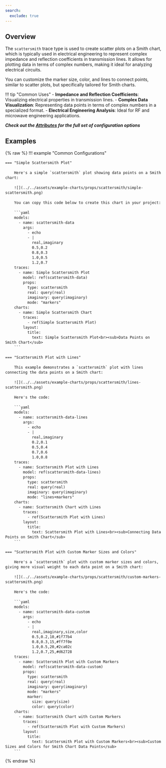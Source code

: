```yaml
---
search:
  exclude: true
---
```

<!--start-->
## Overview

The `scattersmith` trace type is used to create scatter plots on a Smith chart, which is typically used in electrical engineering to represent complex impedance and reflection coefficients in transmission lines. It allows for plotting data in terms of complex numbers, making it ideal for analyzing electrical circuits.

You can customize the marker size, color, and lines to connect points, similar to scatter plots, but specifically tailored for Smith charts.

!!! tip "Common Uses"
    - **Impedance and Reflection Coefficients**: Visualizing electrical properties in transmission lines.
    - **Complex Data Visualization**: Representing data points in terms of complex numbers in a specialized format.
    - **Electrical Engineering Analysis**: Ideal for RF and microwave engineering applications.

_**Check out the [Attributes](../configuration/Trace/Props/Scattersmith/#attributes) for the full set of configuration options**_

## Examples

{% raw %}
!!! example "Common Configurations"

    === "Simple Scattersmith Plot"

        Here's a simple `scattersmith` plot showing data points on a Smith chart:

        ![](../../assets/example-charts/props/scattersmith/simple-scattersmith.png)

        You can copy this code below to create this chart in your project:

        ```yaml
        models:
          - name: scattersmith-data
            args:
              - echo
              - |
                real,imaginary
                0.5,0.2
                0.8,0.3
                1.0,0.5
                1.2,0.7
        traces:
          - name: Simple Scattersmith Plot
            model: ref(scattersmith-data)
            props:
              type: scattersmith
              real: query(real)
              imaginary: query(imaginary)
              mode: "markers"
        charts:
          - name: Simple Scattersmith Chart
            traces:
              - ref(Simple Scattersmith Plot)
            layout:
              title:
                text: Simple Scattersmith Plot<br><sub>Data Points on Smith Chart</sub>
        ```

    === "Scattersmith Plot with Lines"

        This example demonstrates a `scattersmith` plot with lines connecting the data points on a Smith chart:

        ![](../../assets/example-charts/props/scattersmith/lines-scattersmith.png)

        Here's the code:

        ```yaml
        models:
          - name: scattersmith-data-lines
            args:
              - echo
              - |
                real,imaginary
                0.2,0.1
                0.5,0.4
                0.7,0.6
                1.0,0.8
        traces:
          - name: Scattersmith Plot with Lines
            model: ref(scattersmith-data-lines)
            props:
              type: scattersmith
              real: query(real)
              imaginary: query(imaginary)
              mode: "lines+markers"
        charts:
          - name: Scattersmith Chart with Lines
            traces:
              - ref(Scattersmith Plot with Lines)
            layout:
              title:
                text: Scattersmith Plot with Lines<br><sub>Connecting Data Points on Smith Chart</sub>
        ```

    === "Scattersmith Plot with Custom Marker Sizes and Colors"

        Here's a `scattersmith` plot with custom marker sizes and colors, giving more visual weight to each data point on a Smith chart:

        ![](../../assets/example-charts/props/scattersmith/custom-markers-scattersmith.png)

        Here's the code:

        ```yaml
        models:
          - name: scattersmith-data-custom
            args:
              - echo
              - |
                real,imaginary,size,color
                0.5,0.2,10,#1f77b4
                0.8,0.3,15,#ff7f0e
                1.0,0.5,20,#2ca02c
                1.2,0.7,25,#d62728
        traces:
          - name: Scattersmith Plot with Custom Markers
            model: ref(scattersmith-data-custom)
            props:
              type: scattersmith
              real: query(real)
              imaginary: query(imaginary)
              mode: "markers"
              marker:
                size: query(size)
                color: query(color)
        charts:
          - name: Scattersmith Chart with Custom Markers
            traces:
              - ref(Scattersmith Plot with Custom Markers)
            layout:
              title:
                text: Scattersmith Plot with Custom Markers<br><sub>Custom Sizes and Colors for Smith Chart Data Points</sub>
        ```

{% endraw %}
<!--end-->